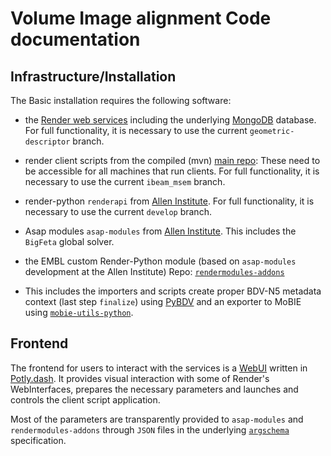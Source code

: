# Volume Image alignment Code documentation

## Infrastructure/Installation

The Basic installation requires the following software:

- the [Render web services](https://github.com/saalfeldlab/render) including the underlying [MongoDB](https://www.mongodb.com/) database. For full functionality, it is necessary to use the current `geometric-descriptor` branch.

- render client scripts from the compiled (mvn) [main repo](https://github.com/saalfeldlab/render): These need to be accessible for all machines that run clients.  For full functionality, it is necessary to use the current `ibeam_msem` branch.

- render-python `renderapi` from [Allen Institute](https://github.com/AllenInstitute/render-python). For full functionality, it is necessary to use the current `develop` branch.

- Asap modules `asap-modules` from [Allen Institute](https://github.com/AllenInstitute/asap-modules). This includes the `BigFeta` global solver.

- the EMBL custom Render-Python module (based on `asap-modules` development at the Allen Institute)
Repo: [`rendermodules-addons`](https://git.embl.de/schorb/rendermodules-addons)

- This includes the importers and scripts create proper BDV-N5 metadata context (last step  `finalize`) using [PyBDV](https://github.com/constantinpape/pybdv) and an exporter to MoBIE using [`mobie-utils-python`](https://github.com/mobie/mobie-utils-python).

## Frontend

The frontend for users to interact with the services is a [WebUI](dash.md) written in [Potly.dash](https://dash.plotly.com/). It provides visual interaction with some of Render's WebInterfaces, prepares the necessary parameters and launches and controls the client script application.

Most of the parameters are transparently provided to `asap-modules` and `rendermodules-addons` through `JSON` files in the underlying [`argschema`](https://github.com/AllenInstitute/argschema) specification.

